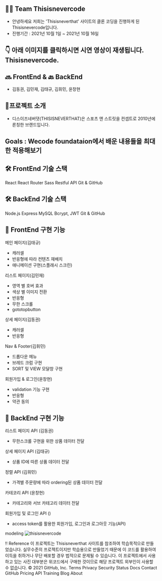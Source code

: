 ## 👨‍💻 Team Thisisnevercode

- 안녕하세요 저희는 'Thisisneverthat' 사이트의 클론 코딩을 진행하게 된 Thisisnevercode입니다.
- 진행기간 : 2021년 10월 1일 ~ 2021년 10월 16일

## 👇 아래 이미지를 클릭하시면 시연 영상이 재생됩니다. Thisisnevercode.

## 🔜 FrontEnd & 🔙 BackEnd

- 김동권, 김민재, 김태규, 김휘민, 윤창현 

## 🌟프로젝트 소개

- 디스이즈네버댓(THISISNEVERTHAT)은 스포츠 앤 스트릿을 컨셉트로 2010년에 론칭한 브랜드입니다. 

## Goals : Wecode foundataion에서 배운 내용들을 최대한 적용해보기

## 🛠 FrontEnd 기술 스택
React
React Router
Sass
Restful API
Git & GitHub

## 🛠 BackEnd 기술 스택
Node.js
Express
MySQL
Bcrypt, JWT
Git & GitHub

## 🌈 FrontEnd 구현 기능

메인 페이지(김태규)
- 캐러셀
- 반응형에 따라 컨텐츠 재배치
- 애니메이션 구현(스플래시 스크린)

리스트 페이지(김민재)
- 영역 별 호버 효과
- 색상 별 이미지 전환
- 반응형
- 무한 스크롤
- gototopbutton 

상세 페이지(김동권)
- 캐러셀
- 반응형

Nav & Footer(김휘민)
- 드롭다운 메뉴
- 브레드 크럼 구현
- SORT 및 VIEW 모댤창 구현


회원가입 & 로그인(윤창현)
- validation 기능 구현
- 반응형
- 약관 동의

## 🌈 BackEnd 구현 기능

리스트 페이지 API (김동권)
- 무한스크롤 구현을 위한 상품 데이터 전달

상세 페이지 API (김태규)
- 상품 ID에 따른 상품 데이터 전달
 
정렬 API (김휘민)
- 가격별 주문량에 따라 ordering된 상품 데이터 전달

카테코리 API (윤창현)
- 카테고리와 서브 카테고리 데이터 전달

회원가입 및 로그인 API ()
- access token를 활용한 회원가입, 로그인과 로그아웃 기능(API)


modeling
![thisisnevercode](https://user-images.githubusercontent.com/81890292/137630227-ce64a667-bb65-4a43-8b04-dba5f07a4f87.png)


‼️ Reference
이 프로젝트는 Thisisneverthat 사이트를 참조하여 학습목적으로 만들었습니다.
실무수준의 프로젝트이지만 학습용으로 만들었기 때문에 이 코드를 활용하여 이득을 취하거나 무단 배포할 경우 법적으로 문제될 수 있습니다.
이 프로젝트에서 사용하고 있는 사진 대부분은 위코드에서 구매한 것이므로 해당 프로젝트 외부인이 사용할 수 없습니다.
© 2021 GitHub, Inc.
Terms
Privacy
Security
Status
Docs
Contact GitHub
Pricing
API
Training
Blog
About
